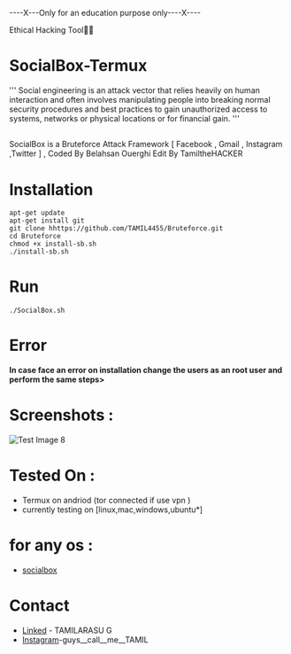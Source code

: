 ----X---Only for an education purpose only----X----

Ethical Hacking Tool🐱‍💻
# SocialBox-Termux
''' Social engineering is an attack vector that relies heavily on human interaction and often involves manipulating people into breaking normal security procedures and best practices to gain unauthorized access to systems, networks or physical locations or for financial gain. '''
##
SocialBox is a Bruteforce Attack Framework [ Facebook , Gmail , Instagram ,Twitter ] , Coded By Belahsan Ouerghi Edit By TamiltheHACKER
# Installation
```
apt-get update
apt-get install git
git clone hhttps://github.com/TAMIL4455/Bruteforce.git
cd Bruteforce
chmod +x install-sb.sh
./install-sb.sh
```
# Run
```
./SocialBox.sh
```
# Error
  **In case face an error on installation change the users as an root user and perform the same steps>**
# Screenshots :
![Test Image 8](https://github.com/samsesh/SocialBox-Termux/blob/master/Screenshots/sb.png)
# Tested On :
* Termux on andriod (tor connected if use vpn )
* currently testing on [linux,mac,windows,ubuntu*]
# for any os :
* [socialbox](https://github.com/TAMIL4455/Bruteforce)
# Contact
* [Linked](www.linkedin.com/in/tamilarasu-g-bb75661ab) - TAMILARASU G
* [Instagram](https://instagram.com/guys__call__me__tamil?igshid=YmMyMTA2M2Y=)-guys__call__me__TAMIL

